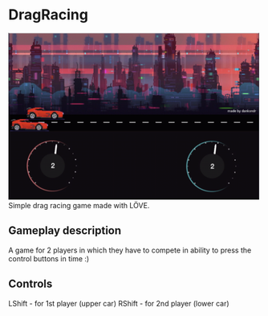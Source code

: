 # DragRacing
<img src="Image.png" width="500" alt="Screenshot from game" title="Screenshot"><br>
Simple drag racing game made with LÖVE.<br>
## Gameplay description
A game for 2 players in which they have to compete in ability to press the control buttons in time :)
## Controls
LShift - for 1st player (upper car)
RShift - for 2nd player (lower car)
